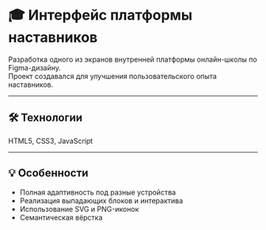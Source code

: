 # 🎓 Интерфейс платформы наставников

Разработка одного из экранов внутренней платформы онлайн-школы по Figma-дизайну.  
Проект создавался для улучшения пользовательского опыта наставников.

---

## 🛠️ Технологии

HTML5, CSS3, JavaScript

---

## 💡 Особенности

- Полная адаптивность под разные устройства
- Реализация выпадающих блоков и интерактива
- Использование SVG и PNG-иконок
- Семантическая вёрстка
